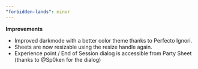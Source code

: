 ```yaml
---
"forbidden-lands": minor
---
```


**Improvements**

- Improved darkmode with a better color theme thanks to Perfecto Ignori.
- Sheets are now resizable using the resize handle again.
- Experience point / End of Session dialog is accessible from Party Sheet (thanks to @Sp0ken for the dialog)
